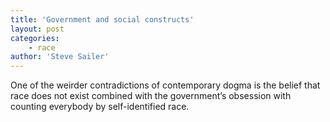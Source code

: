 ```yaml
---
title: 'Government and social constructs'
layout: post
categories:
    - race
author: 'Steve Sailer'
---
```


One of the weirder contradictions of contemporary dogma is the belief that race does not exist combined with the government’s obsession with counting everybody by self-identified race.